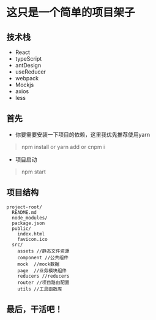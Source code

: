 # 这只是一个简单的项目架子

## 技术栈

- React
- typeScript
- antDesign
- useReducer
- webpack
- Mockjs
- axios
- less

## 首先

- 你要需要安装一下项目的依赖，这里我优先推荐使用yarn

>npm install or yarn add or cnpm i

- 项目启动

>npm start


## 项目结构
```
project-root/
  README.md
  node_modules/
  package.json
  public/
    index.html
    favicon.ico
  src/
    assets //静态文件资源
    component //公共组件
    mock  //mock数据
    page  //业务模块组件
    reducers //reducers
    router //项目路由配置
    utils //工具函数库
```

## 最后，干活吧！